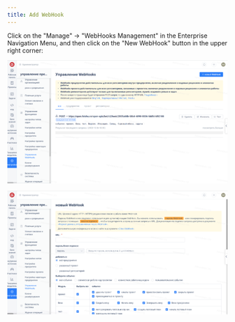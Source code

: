 ```yaml
---
title: Add WebHook
---
```


Click on the "Manage" -> "WebHooks Management" in the Enterprise Navigation Menu, and then click on the "New WebHook" button in the upper right corner:

![Image Description](../assets/image348.png)

![Image Description](../assets/image349.png)